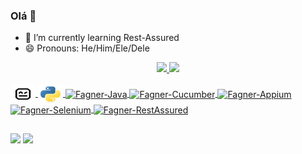 ### Olá 👋

- 🌱 I’m currently learning Rest-Assured
- 😄 Pronouns: He/Him/Ele/Dele

<div align="center">
  <a href="https://github.com/fagnerjoao">
  <img height="180em" src="https://github-readme-stats.vercel.app/api?username=fagnerjoao&show_icons=true&theme=dracula&include_all_commits=true&count_private=true"/>
  <img height="180em" src="https://github-readme-stats.vercel.app/api/top-langs/?username=fagnerjoao&layout=compact&langs_count=7&theme=dracula"/>
</div>
  
  
<div style="display: inline_block"><br>
  <img align="center" alt="Fagner-Robot" height="30" width="40" src="https://raw.githubusercontent.com/vscode-icons/vscode-icons/master/icons/file_type_robotframework.svg?sanitize=true">
  <img align="center" alt="Fagner-Python" height="30" width="40" src="https://raw.githubusercontent.com/devicons/devicon/master/icons/python/python-original.svg">
  <img align="center" alt="Fagner-Java" height="30" width="40" src="https://cdn.jsdelivr.net/gh/devicons/devicon/icons/java/java-original.svg">
  <img align="center" alt="Fagner-Cucumber" height="30" width="40" src="https://cdn.jsdelivr.net/gh/devicons/devicon/icons/cucumber/cucumber-plain.svg">
  <img align="center" alt="Fagner-Appium" height="30" width="40" src="https://cdn.cdnlogo.com/logos/a/64/appium.svg">
  <img align="center" alt="Fagner-Selenium" height="30" width="40" src="https://cdn.jsdelivr.net/gh/devicons/devicon/icons/selenium/selenium-original.svg">
  <img align="center" alt="Fagner-RestAssured" height="30" width="40" src="https://rest-assured.io/img/logo-transparent.png">
</div>
  
  ##
 
<div> 
  <a href = "mailto:fagnerjoao@gmail.com"><img src="https://img.shields.io/badge/-Gmail-%23333?style=for-the-badge&logo=gmail&logoColor=white" target="_blank"></a>
  <a href="https://www.linkedin.com/in/fagner-silva-a924777a" target="_blank"><img src="https://img.shields.io/badge/-LinkedIn-%230077B5?style=for-the-badge&logo=linkedin&logoColor=white" target="_blank"></a> 
</div>
